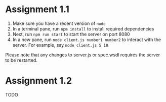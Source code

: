 # Assignment 1.1

1. Make sure you have a recent version of `node`
2. In a terminal pane, run `npm install` to install required dependencies
3. Next, run `npm run start` to start the server on port 8080
4. In a new  pane, run `node client.js number1 number2` to interact with the server. 
   For example, say `node client.js 5 10`

Please note that any changes to server.js or spec.wsdl requires the server to be restarted.

# Assignment 1.2

TODO
